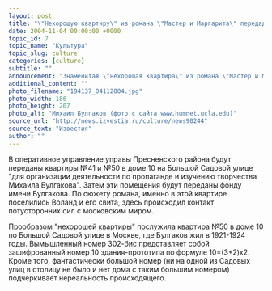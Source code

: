 ```yaml
---
layout: post
title: "\"Нехорошую квартиру\" из романа \"Мастер и Маргарита\" передадут фонду Булгакова"
date: 2004-11-04 00:00:00 +0000
topic_id: 7
topic_name: "Культура"
topic_slug: culture
categories: [culture]
subtitle: ""
announcement: "Знаменитая \"нехорошая квартира\" из романа \"Мастер и Маргарита\" будет передана фонду имени Булгакова. Как заявили в столичной мэрии, соответствующее распоряжение подписал мэр Москвы Юрий Лужков, передает РИА \"Новости\"."
additional_content: ""
photo_filename: "194137_04112004.jpg"
photo_width: 186
photo_height: 207
photo_alt: "Михаил Булгаков (фото с сайта www.humnet.ucla.edu)"
source_url: "http://news.izvestia.ru/culture/news90244"
source_text: "Известия"
author: ""
---
```

В оперативное управление управы Пресненского района будут переданы квартиры №41 и №50 в доме 10 на Большой Садовой улице "для организации деятельности по пропаганде и изучению творчества Михаила Булгакова". Затем эти помещения будут переданы фонду имени Булгакова. По сюжету романа, именно в этой квартире поселились Воланд и его свита, здесь происходил контакт потусторонних сил с московским миром.

Прообразом "нехорошей квартиры" послужила квартира №50 в доме 10 по Большой Садовой улице в Москве, где Булгаков жил в 1921-1924 годы. Вымышленный номер 302-бис представляет собой зашифрованный номер 10 здания-прототипа по формуле 10=(3+2)х2. Кроме того, фантастически большой номер (ни на одной из Садовых улиц в столицу не было и нет дома с таким большим номером) подчеркивает нереальность происходящего.
